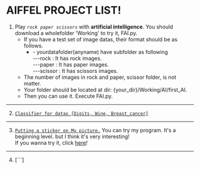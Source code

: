 AIFFEL PROJECT LIST!
=

 1. Play _```rock paper scissors```_ with **artificial intelligence**. You should download a wholefolder 'Working' to try it, FAI.py.    
	 + If you have a test set of image datas, their format should be as follows.   
  	   - \- yourdatafolder(anyname) have subfolder as following  
		---rock : It has rock images.   
		---paper : It has paper images.   
		---scissor : It has scissors images.   
	 + The number of images in rock and paper, scissor folder, is not matter.
	 + Your folder should be located at dir: {your\_dir}/Working/AI/first\_AI.
	 + Then you can use it. Execute FAI.py.

----
 2. [```Classifier for datas [Digits, Wine, Breast_cancer]```](https://github.com/SunCreation/aiffel/tree/main/Working/AI/Classifier)


 ----
 3. [```Putting a sticker on My picture.```](https://github.com/SunCreation/aiffel/tree/main/Working/AI/sticker_img)  You can try my program. It's a beginning level. but I think it's very interesting!   
 If you wanna try it, click [here](https://github.com/SunCreation/aiffel/tree/main/Working/AI/sticker_img)!


 ----
 4. [```]